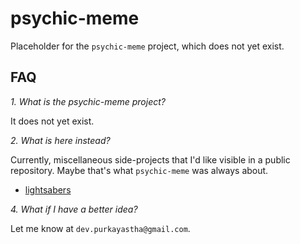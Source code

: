 # psychic-meme

Placeholder for the `psychic-meme` project, which does not yet exist.

## FAQ

*1. What is the psychic-meme project?*

It does not yet exist.

*2. What is here instead?*

Currently, miscellaneous side-projects that I'd like visible in a public repository. Maybe that's what `psychic-meme` was always about.

- [lightsabers](lightsabers)

*4. What if I have a better idea?*

Let me know at `dev.purkayastha@gmail.com`.
